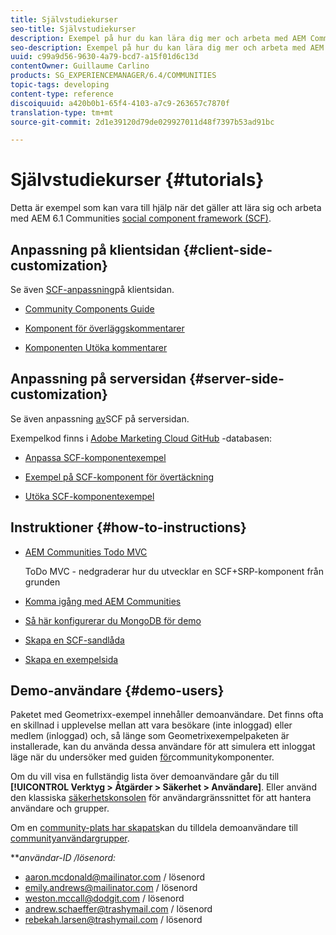 ```yaml
---
title: Självstudiekurser
seo-title: Självstudiekurser
description: Exempel på hur du kan lära dig mer och arbeta med AEM Communities-ramverket för sociala komponenter (SCF)
seo-description: Exempel på hur du kan lära dig mer och arbeta med AEM Communities-ramverket för sociala komponenter (SCF)
uuid: c99a9d56-9630-4a79-bcd7-a15f01d6c13d
contentOwner: Guillaume Carlino
products: SG_EXPERIENCEMANAGER/6.4/COMMUNITIES
topic-tags: developing
content-type: reference
discoiquuid: a420b0b1-65f4-4103-a7c9-263657c7870f
translation-type: tm+mt
source-git-commit: 2d1e39120d79de029927011d48f7397b53ad91bc

---
```



# Självstudiekurser {#tutorials}

Detta är exempel som kan vara till hjälp när det gäller att lära sig och arbeta med AEM 6.1 Communities [social component framework (SCF)](scf.md).

## Anpassning på klientsidan {#client-side-customization}

Se även [SCF-anpassning](client-customize.md)på klientsidan.

* [Community Components Guide](components-guide.md)

* [Komponent för överläggskommentarer](overlay-comments.md)

* [Komponenten Utöka kommentarer](extend-comments.md)

## Anpassning på serversidan {#server-side-customization}

Se även anpassning [av](server-customize.md)SCF på serversidan.

Exempelkod finns i [Adobe Marketing Cloud GitHub](https://github.com/Adobe-Marketing-Cloud) -databasen:

* [Anpassa SCF-komponentexempel](https://github.com/Adobe-Marketing-Cloud/aem-scf-sample-components-customize)

* [Exempel på SCF-komponent för övertäckning](https://github.com/Adobe-Marketing-Cloud/aem-scf-sample-components-overlay)

* [Utöka SCF-komponentexempel](https://github.com/Adobe-Marketing-Cloud/aem-scf-sample-components-extension)

## Instruktioner {#how-to-instructions}

* [AEM Communities Todo MVC](https://github.com/Adobe-Marketing-Cloud/aem-communities-todomvc-sample)

   ToDo MVC - nedgraderar hur du utvecklar en SCF+SRP-komponent från grunden

* [Komma igång med AEM Communities](getting-started.md)

* [Så här konfigurerar du MongoDB för demo](demo-mongo.md)

* [Skapa en SCF-sandlåda](an-scf-sandbox.md)

* [Skapa en exempelsida](create-sample-page.md)

## Demo-användare {#demo-users}

Paketet med Geometrixx-exempel innehåller demoanvändare. Det finns ofta en skillnad i upplevelse mellan att vara besökare (inte inloggad) eller medlem (inloggad) och, så länge som Geometrixexempelpaketen är installerade, kan du använda dessa användare för att simulera ett inloggat läge när du undersöker med guiden [för](components-guide.md)communitykomponenter.

Om du vill visa en fullständig lista över demoanvändare går du till **[!UICONTROL Verktyg > Åtgärder > Säkerhet > Användare]**. Eller använd den klassiska [säkerhetskonsolen](http://localhost:4502/useradmin) för användargränssnittet för att hantera användare och grupper.

Om en [community-plats har skapats](getting-started.md)kan du tilldela demoanvändare till [communityanvändargrupper](users.md).

***användar-ID */*lösenord:***

* aaron.mcdonald@mailinator.com / lösenord
* emily.andrews@mailinator.com / lösenord
* weston.mccall@dodgit.com / lösenord
* andrew.schaeffer@trashymail.com / lösenord
* rebekah.larsen@trashymail.com / lösenord
